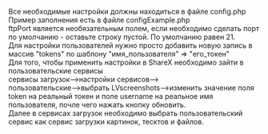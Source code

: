 Все необходимые настройки должны находиться в файле config.php\
Пример заполнения есть в файле configExample.php\
ftpPort является необязательным полем, если необходимо сделать порт по умолчанию - оставьте строку пустой. По умолчанию равен 21.\
Для настройки пользователей нужно просто добавить новую запись в массив "tokens" по шаблону "имя_пользователя" => "его_токен"\
Для того, чтобы применить настройки в ShareX необходимо зайти в пользовательские сервисы\
сервисы загрузок-->настройки сервисов-->\
пользовательские-->выбрать LVscreenshots-->изменить значение поля token на реальный токен и поле username на реальное имя пользователя, почле чего  нажать кнопку обновить.\
Далее в сервисах загрузок необходимо выбрать пользовательский сервис как сервис загрузки картинок, тесктов и файлов.